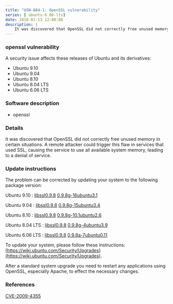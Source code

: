 ```yaml
---
title: "USN-884-1: OpenSSL vulnerability"
series: [ ubuntu-6.06-lts]
date: 2010-01-13 12:00:00
description: |
    It was discovered that OpenSSL did not correctly free unused memory in certain situations.  A remote attacker could trigger this flaw in services that used SSL, causing the service to use all available system memory, leading to a denial of service. 
--- 
```

 
 


### openssl vulnerability

A security issue affects these releases of Ubuntu and its derivatives:

* Ubuntu 9.10
* Ubuntu 9.04
* Ubuntu 8.10
* Ubuntu 8.04 LTS
* Ubuntu 6.06 LTS

### Software description

* openssl 

### Details

It was discovered that OpenSSL did not correctly free unused memory in certain situations. A remote attacker could trigger this flaw in services that used SSL, causing the service to use all available system memory, leading to a denial of service. 

### Update instructions

The problem can be corrected by updating your system to the following package version:

Ubuntu 9.10
 : [libssl0.9.8](https://launchpad.net/ubuntu/+source/openssl) <span> [0.9.8g-16ubuntu3.1](https://launchpad.net/ubuntu/+source/openssl/0.9.8g-16ubuntu3.1) </span> 

Ubuntu 9.04
 : [libssl0.9.8](https://launchpad.net/ubuntu/+source/openssl) <span> [0.9.8g-15ubuntu3.4](https://launchpad.net/ubuntu/+source/openssl/0.9.8g-15ubuntu3.4) </span> 

Ubuntu 8.10
 : [libssl0.9.8](https://launchpad.net/ubuntu/+source/openssl) <span> [0.9.8g-10.1ubuntu2.6](https://launchpad.net/ubuntu/+source/openssl/0.9.8g-10.1ubuntu2.6) </span> 

Ubuntu 8.04 LTS
 : [libssl0.9.8](https://launchpad.net/ubuntu/+source/openssl) <span> [0.9.8g-4ubuntu3.9](https://launchpad.net/ubuntu/+source/openssl/0.9.8g-4ubuntu3.9) </span> 

Ubuntu 6.06 LTS
 : [libssl0.9.8](https://launchpad.net/ubuntu/+source/openssl) <span> [0.9.8a-7ubuntu0.11](https://launchpad.net/ubuntu/+source/openssl/0.9.8a-7ubuntu0.11) </span> 

To update your system, please follow these instructions: [https://wiki.ubuntu.com/Security/Upgrades](https://wiki.ubuntu.com/Security/Upgrades).

After a standard system upgrade you need to restart any applications using OpenSSL, especially Apache, to effect the necessary changes. 

### References

 
 [CVE-2009-4355](http://people.ubuntu.com/~ubuntu-security/cve/CVE-2009-4355)
 

